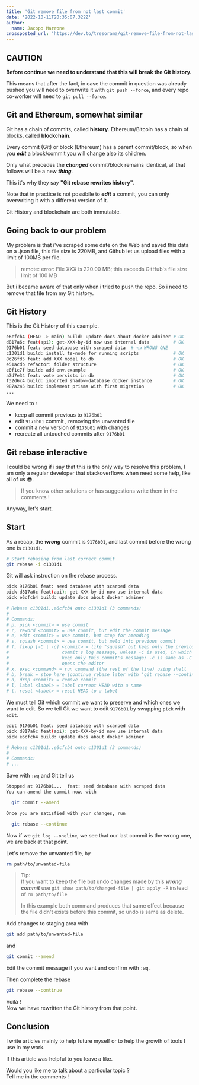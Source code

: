 ```yaml
---
title: 'Git remove file from not last commit'
date: '2022-10-11T20:35:07.322Z'
author:
  name: Jacopo Marrone
crossposted_url: "https://dev.to/tresorama/git-remove-file-from-not-last-commit-2nh4"
---
```

## CAUTION

**Before continue we need to understand that this will break the Git history.**

This means that after the fact, in case the commit in question was already pushed you will need to overwrite it with `git push --force`, and every repo co-worker will need to `git pull --force`.

## Git and Ethereum, somewhat similar

Git has a chain of commits, called **history**.
Ethereum/Bitcoin has a chain of blocks, called **blockchain**.

Every commit (Git) or block (Ethereum) has a parent commit/block, so when you ***edit*** a block/commit you will change also its children.

Only what precedes the ***changed*** commit/block remains identical, all that follows will be a new ***thing***.

This it's why they say **"Git rebase rewrites history"**.

Note that in practice is not possibile to ***edit*** a commit, you can only overwriting it with a different version of it.

Git History and blockchain are both immutable.

## Going back to our problem

My problem is that i've scraped some date on the Web and saved this data on a .json file, this file size is 220MB, and Github let us upload files with a limit of 100MB per file.

> remote: error: File XXX is 220.00 MB; this exceeds GitHub's file size limit of 100 MB

But i became aware of that only when i tried to push the repo.
So i need to remove that file from my Git history.

## Git History

This is the Git History of this example.

```bash
e6cfcb4 (HEAD -> main) build: update docs about docker adminer # OK
d817a6c feat(api): get-XXX-by-id now use internal data         # OK
9176b01 feat: seed database with scraped data  # 👈 WRONG ONE
c1301d1 build: install ts-node for running scripts             # OK
8c26fd5 feat: add XXX model to db                              # OK
e51acdb refactor: folder structure                             # OK
e0f1c7f build: add env.example                                 # OK
a7d7e34 feat: vote persists in db                              # OK
f32d6c4 build: imported shadow-database docker instance        # OK
987a245 build: implement prisma with first migration           # OK
...
```

We need to :

- keep all commit previous to `9176b01`
- edit `9176b01` commit , removing the unwanted file
- commit a new version of `9176b01` with changes
- recreate all untouched commits after `9176b01`

## Git rebase interactive

I could be wrong if i say that this is the only way to resolve this problem, I am only a regular developer that stackoverflows when need some help, like all of us 😎.

> If you know other solutions or has suggestions write them in the comments !

Anyway, let's start.

## Start

As a recap, the ***wrong*** commit is `9176b01`,
and last commit before the wrong one is `c1301d1`.

```bash
# Start rebasing from last correct commit
git rebase -i c1301d1
```

Git will ask instruction on the rebase process.

```bash
pick 9176b01 feat: seed database with scarped data
pick d817a6c feat(api): get-XXX-by-id now use internal data
pick e6cfcb4 build: update docs about docker adminer

# Rebase c1301d1..e6cfcb4 onto c1301d1 (3 commands)
#
# Commands:
# p, pick <commit> = use commit
# r, reword <commit> = use commit, but edit the commit message
# e, edit <commit> = use commit, but stop for amending
# s, squash <commit> = use commit, but meld into previous commit
# f, fixup [-C | -c] <commit> = like "squash" but keep only the previous
#                    commit's log message, unless -C is used, in which case
#                    keep only this commit's message; -c is same as -C but
#                    opens the editor
# x, exec <command> = run command (the rest of the line) using shell
# b, break = stop here (continue rebase later with 'git rebase --continue')
# d, drop <commit> = remove commit
# l, label <label> = label current HEAD with a name
# t, reset <label> = reset HEAD to a label
```

We must tell Git which commit we want to preserve and which ones we want to edit.
So we tell Git we want to edit `9176b01` by swapping `pick` with `edit`.

```bash
edit 9176b01 feat: seed database with scarped data
pick d817a6c feat(api): get-XXX-by-id now use internal data
pick e6cfcb4 build: update docs about docker adminer

# Rebase c1301d1..e6cfcb4 onto c1301d1 (3 commands)
#
# Commands:
# ...
```

Save with `:wq` and Git tell us

```bash
Stopped at 9176b01...  feat: seed database with scraped data
You can amend the commit now, with

  git commit --amend 

Once you are satisfied with your changes, run

  git rebase --continue
```

Now if we `git log --oneline`, we see that our last commit is the wrong one, we are back at that point.

Let's remove the unwanted file, by

```bash
rm path/to/unwanted-file
```

> Tip:  
> If you want to keep the file but undo changes made by this ***wrong commit*** use `git show path/to/changed-file | git apply -R` instead of `rm path/to/file`
>
> In this example both command produces that same effect because the file didn't exists before this commit, so undo is same as delete.

Add changes to staging area with

```bash
git add path/to/unwanted-file
```

and

```bash
git commit --amend
```

Edit the commit message if you want and confirm with `:wq`.

Then complete the rebase

```bash
git rebase --continue
```

Voilà !  
Now we have rewritten the Git history from that point.

## Conclusion

I write articles mainly to help future myself or to help the growth of tools I use in my work.

If this article was helpful to you leave a like.

Would you like me to talk about a particular topic ?  
Tell me in the comments !
